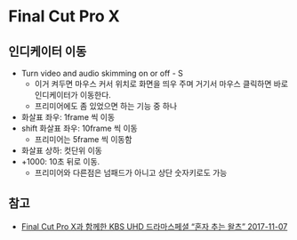 # Final Cut Pro X

## 인디케이터 이동
* Turn video and audio skimming on or off - S
  * 이거 켜두면 마우스 커서 위치로 화면을 띄우 주며 거기서 마우스 클릭하면 바로 인디케이터가 이동한다.
  * 프리미어에도 좀 있었으면 하는 기능 중 하나
* 화살표 좌우: 1frame 씩 이동
* shift 화살표 좌우: 10frame 씩 이동
  * 프리미어는 5frame 씩 이동함
* 화살표 상하: 컷단위 이동
* +1000: 10초 뒤로 이동.
  * 프리미어와 다른점은 넘패드가 아니고 상단 숫자키로도 가능

## 참고
* [Final Cut Pro X과 함께한 KBS UHD 드라마스페셜 “혼자 추는 왈츠” 2017-11-07](http://tech.kobeta.com/final-cut-pro-x%EA%B3%BC-%ED%95%A8%EA%BB%98%ED%95%9C-kbs-uhd-%EB%93%9C%EB%9D%BC%EB%A7%88%EC%8A%A4%ED%8E%98%EC%85%9C-%ED%98%BC%EC%9E%90-%EC%B6%94%EB%8A%94-%EC%99%88%EC%B8%A0/)